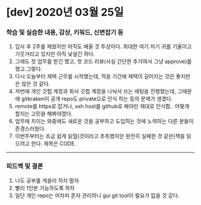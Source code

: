 # [dev] 2020년 03월 25일


### 학습 및 실습한 내용, 감상, 키워드, 신변잡기 등

1. 입사 후 2주를 채웠지만 아직도 배울 것 투성이다. 최대한 여기 저기 귀를 기울이고 기웃거리고 있지만 아직 낯설긴 하다.
2. 그래도 첫 업무를 받긴 했고, 첫 코드 리뷰(사실 간단한 추가여서 그냥 approve)를 했고 그렇다.
3. 다시 오늘부터 재택 근무를 시작했는데, 적응 기간에 재택이 길어지는 것은 좋지만은 않은 것 같다.
4. 저번에 개인 깃헙 계정과 회사 깃헙 계정을 나눠서 쓰는 세팅을 진행했는데, 그때문에 gitkraken이 공개 repo도 private으로 인식 하는 등의 문제가 생겼다.
5. remote를 https로 잡거나, ssh host를 github로 해야만 제대로 인식함.. 어떻게 할지는 고민을 해봐야겠다.
6. 업무에 치이는 와중에도 새로운 것을 공부하고 도입하는 것에 노력하는 다른 분들이 존경스러웠다.
7. 이번주부터는 조금 쉽게 읽힐(것이라고 추측했지만 완전히 실패한 것 같은)책을 읽으려고 한다. 제목은 CODE.

---

### 피드백 및 결론

1. 나도 공부를 게을리 하지 말자
2. 빨리 1인분 가능하도록 하자
3. 일단 개인 repo는 어차피 혼자 관리하니 gui git tool이 필요가 없을 것 같다.